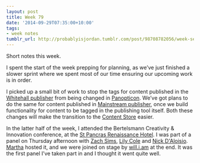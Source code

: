 ```yaml
---
layout: post
title: Week 79
date: '2014-09-29T07:35:00+10:00'
tags:
- week notes
tumblr_url: http://probablyisjordan.tumblr.com/post/98708782056/week-seventy-nine
---
```

<p>Short notes this week.</p>

<p>I spent the start of the week prepping for planning, as we&rsquo;ve just finished a slower sprint where we spent most of our time ensuring our upcoming work is in order.</p>

<p>I picked up a small bit of work to stop the tags for content published in the <a href="https://github.com/alphagov/whitehall">Whitehall publisher</a> from being changed in <a href="https://github.com/alphagov/panopticon">Panopticon</a>. We&rsquo;ve got plans to do the same for content published in <a href="https://github.com/alphagov/publisher">Mainstream publisher</a>, once we build functionality for content to be tagged in the publishing tool itself. Both these changes will make the transition to the <a href="https://github.com/alphagov/content-store">Content Store</a> easier.</p>

<p>In the latter half of the week, I attended the Bertelsmann Creativity &amp; Innovation conference, at the <a href="https://en.wikipedia.org/wiki/St._Pancras_Renaissance_London_Hotel">St Pancras Renaissance Hotel</a>. I was part of a panel on Thursday afternoon with <a href="https://twitter.com/zsims">Zach Sims</a>, <a href="https://twitter.com/lilycole">Lily Cole</a> and <a href="https://twitter.com/nickdaloisio">Nick D'Aloisio</a>. <a href="https://twitter.com/marthalanefox">Martha</a> hosted it, and we were joined on stage by <a href="https://twitter.com/iamwill">will.i.am</a> at the end. It was the first panel I&rsquo;ve taken part in and I thought it went quite well.</p>
